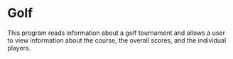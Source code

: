 # Golf
This program reads information about a golf tournament and allows a user to view information about the course, the overall scores, and the individual players.
